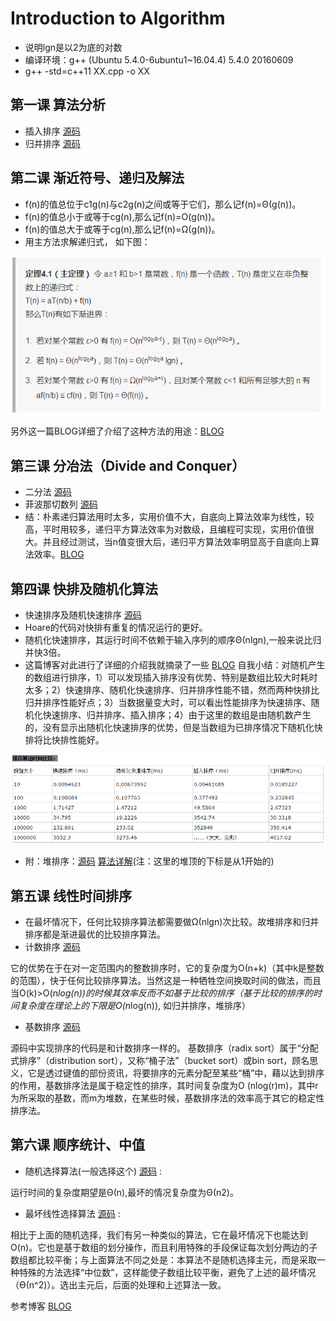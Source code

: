 # Introduction to Algorithm

- 说明lgn是以2为底的对数
- 编译环境：g++ (Ubuntu 5.4.0-6ubuntu1~16.04.4) 5.4.0 20160609
- g++ -std=c++11 XX.cpp -o XX


##  第一课 算法分析
- 插入排序 [源码](https://github.com/xuyicpp/Classical_Algorithms/blob/master/Introduction_to_Algorithms/Insertion_Sort.cpp)
- 归并排序 [源码](https://github.com/xuyicpp/Classical_Algorithms/blob/master/Introduction_to_Algorithms/Merge_Sort.cpp)

## 第二课 渐近符号、递归及解法

- f(n)的值总位于c1g(n)与c2g(n)之间或等于它们，那么记f(n)=Θ(g(n))。
- f(n)的值总小于或等于cg(n),那么记f(n)=O(g(n))。
- f(n)的值总大于或等于cg(n),那么记f(n)=Ω(g(n))。
- 用主方法求解递归式，
如下图：

![](./images/Main_Theorem.png)

另外这一篇BLOG详细了介绍了这种方法的用途：[BLOG](http://www.jianshu.com/p/4d0b005782d9)

## 第三课 分冶法（Divide and Conquer）
- 二分法 [源码](https://github.com/xuyicpp/Classical_Algorithms/blob/master/Introduction_to_Algorithms/Binary_Search.cpp)
- 菲波那切数列 [源码](https://github.com/xuyicpp/Classical_Algorithms/blob/master/Introduction_to_Algorithms/Fibonacci.cpp)
- 结：朴素递归算法用时太多，实用价值不大，自底向上算法效率为线性，较高，平时用较多，递归平方算法效率为对数级，且编程可实现，实用价值很大。并且经过测试，当n值变很大后，递归平方算法效率明显高于自底向上算法效率。[BLOG](http://www.cnblogs.com/zhoutaotao/p/3964997.html)

## 第四课 快排及随机化算法
- 快速排序及随机快速排序 [源码](https://github.com/xuyicpp/Classical_Algorithms/blob/master/Introduction_to_Algorithms/Quick_Sort.cpp)
- Hoare的代码对快排有重复的情况运行的更好。
- 随机化快速排序，其运行时间不依赖于输入序列的顺序Θ(nlgn),一般来说比归并快3倍。
- 这篇博客对此进行了详细的介绍我就摘录了一些 [BLOG](http://www.cnblogs.com/zhoutaotao/p/3970099.html)
自我小结：对随机产生的数组进行排序，1）可以发现插入排序没有优势、特别是数组比较大时耗时太多；2）快速排序、随机化快速排序、归并排序性能不错，然而两种快排比归并排序性能好点；3）当数据量变大时，可以看出性能排序为快速排序、随机化快速排序、归并排序、插入排序；4）由于这里的数组是由随机数产生的，没有显示出随机化快速排序的优势，但是当数组为已排序情况下随机化快排将比快排性能好。

![](./images/sort_time_compare.png)

- 附：堆排序：[源码](https://github.com/xuyicpp/Classical_Algorithms/blob/master/Introduction_to_Algorithms/Heapsort.cpp) [算法详解](https://jingyan.baidu.com/article/5225f26b057d5de6fa0908f3.html)(注：这里的堆顶的下标是从1开始的)


## 第五课 线性时间排序

- 在最坏情况下，任何比较排序算法都需要做Ω(nlgn)次比较。故堆排序和归并排序都是渐进最优的比较排序算法。
- 计数排序 [源码](https://github.com/xuyicpp/Classical_Algorithms/blob/master/Introduction_to_Algorithms/Counting_Sort.cpp)

它的优势在于在对一定范围内的整数排序时，它的复杂度为Ο(n+k)（其中k是整数的范围），快于任何比较排序算法。当然这是一种牺牲空间换取时间的做法，而且当O(k)>O(n*log(n))的时候其效率反而不如基于比较的排序（基于比较的排序的时间复杂度在理论上的下限是O(n*log(n)), 如归并排序，堆排序）

- 基数排序 [源码](https://github.com/xuyicpp/Classical_Algorithms/blob/master/Introduction_to_Algorithms/Radix_Sort.cpp)

源码中实现排序的代码是和计数排序一样的。
基数排序（radix sort）属于“分配式排序”（distribution sort），又称“桶子法”（bucket sort）或bin sort，顾名思义，它是透过键值的部份资讯，将要排序的元素分配至某些“桶”中，藉以达到排序的作用，基数排序法是属于稳定性的排序，其时间复杂度为O (nlog(r)m)，其中r为所采取的基数，而m为堆数，在某些时候，基数排序法的效率高于其它的稳定性排序法。

## 第六课 顺序统计、中值

- 随机选择算法(一般选择这个) [源码](https://github.com/xuyicpp/Classical_Algorithms/blob/master/Introduction_to_Algorithms/Randomized_Select.cpp) :

运行时间的复杂度期望是Θ(n),最坏的情况复杂度为Θ(n2)。

- 最坏线性选择算法 [源码](https://github.com/xuyicpp/Classical_Algorithms/blob/master/Introduction_to_Algorithms/Worse_Linear_Select.cpp) :

相比于上面的随机选择，我们有另一种类似的算法，它在最坏情况下也能达到O(n)。它也是基于数组的划分操作，而且利用特殊的手段保证每次划分两边的子数组都比较平衡；与上面算法不同之处是：本算法不是随机选择主元，而是采取一种特殊的方法选择“中位数”，这样能使子数组比较平衡，避免了上述的最坏情况（Ө(n^2)）。选出主元后，后面的处理和上述算法一致。

参考博客 [BLOG](http://www.cnblogs.com/zhoutaotao/p/4047082.html)





